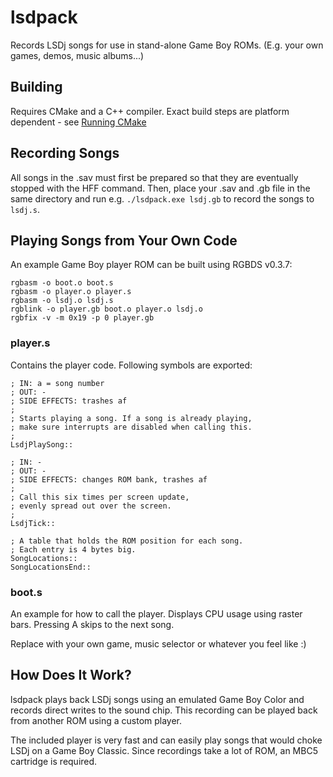 # lsdpack

Records LSDj songs for use in stand-alone Game Boy ROMs. (E.g. your own games, demos, music albums...)

## Building

Requires CMake and a C++ compiler. Exact build steps are platform dependent - see [Running CMake](https://cmake.org/runningcmake/)

## Recording Songs

All songs in the .sav must first be prepared so that they are eventually stopped with the HFF command. Then, place your .sav and .gb file in the same directory and run e.g. `./lsdpack.exe lsdj.gb` to record the songs to `lsdj.s`.

## Playing Songs from Your Own Code

An example Game Boy player ROM can be built using RGBDS v0.3.7:

    rgbasm -o boot.o boot.s
    rgbasm -o player.o player.s
    rgbasm -o lsdj.o lsdj.s
    rgblink -o player.gb boot.o player.o lsdj.o
    rgbfix -v -m 0x19 -p 0 player.gb

### player.s

Contains the player code. Following symbols are exported:

    ; IN: a = song number
    ; OUT: -
    ; SIDE EFFECTS: trashes af
    ;
    ; Starts playing a song. If a song is already playing,
    ; make sure interrupts are disabled when calling this.
    ;
    LsdjPlaySong::

    ; IN: -
    ; OUT: -
    ; SIDE EFFECTS: changes ROM bank, trashes af
    ;
    ; Call this six times per screen update,
    ; evenly spread out over the screen.
    ;
    LsdjTick::

    ; A table that holds the ROM position for each song.
    ; Each entry is 4 bytes big.
    SongLocations::
    SongLocationsEnd::

### boot.s

An example for how to call the player. Displays CPU usage
using raster bars. Pressing A skips to the next song.

Replace with your own game, music selector or whatever
you feel like :)

## How Does It Work?

lsdpack plays back LSDj songs using an emulated Game Boy Color and records direct writes to the sound chip. This recording can be played back from another ROM using a custom player.

The included player is very fast and can easily play songs that would choke LSDj on a Game Boy Classic. Since recordings take a lot of ROM, an MBC5 cartridge is required.
